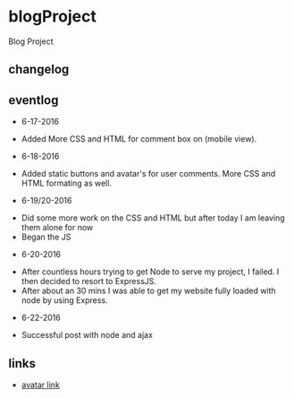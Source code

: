 # blogProject
Blog Project

## changelog

## eventlog
- 6-17-2016
 * Added More CSS and HTML for comment box on (mobile view).
 
- 6-18-2016
 * Added static buttons and avatar's for user comments. More CSS and HTML formating as well.
- 6-19/20-2016
 * Did some more work on the CSS and HTML  but after today I am leaving them alone for now
 * Began the JS
- 6-20-2016
 * After countless hours trying to get Node to serve my project, I failed. I then decided to resort to ExpressJS.
 * After about an 30 mins I was able to get my website fully loaded with node by using Express.
- 6-22-2016
 * Successful post with node and ajax
## links 
- [avatar link](https://www.iconfinder.com/icons/628287/anonym_avatar_default_head_person_unknown_user_icon#size=128)